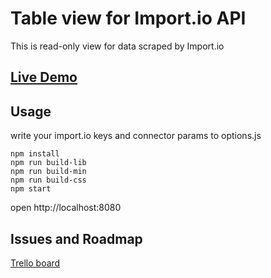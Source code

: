 # Table view for Import.io API
This is read-only view for data scraped by Import.io

## [Live Demo](http://daviste.com/vis/table-view)

## Usage
write your import.io keys and connector params to options.js
```
npm install
npm run build-lib
npm run build-min
npm run build-css
npm start
```
open http://localhost:8080

## Issues and Roadmap
[Trello board](https://trello.com/b/AlL2XW3c/table-view)
